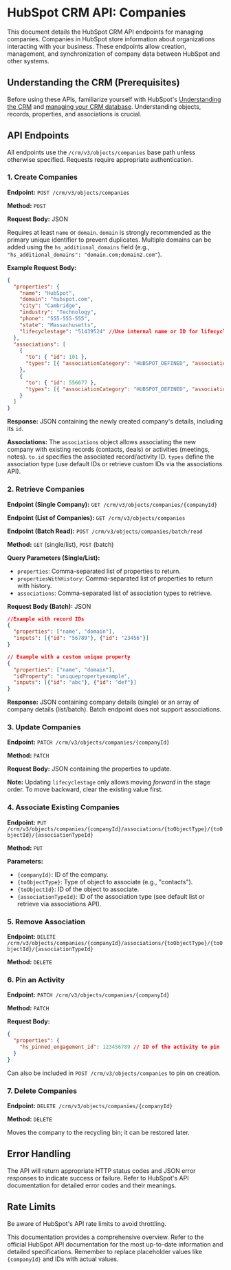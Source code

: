 # HubSpot CRM API: Companies

This document details the HubSpot CRM API endpoints for managing companies.  Companies in HubSpot store information about organizations interacting with your business.  These endpoints allow creation, management, and synchronization of company data between HubSpot and other systems.

## Understanding the CRM (Prerequisites)

Before using these APIs, familiarize yourself with HubSpot's [Understanding the CRM](link-to-hubspot-crm-guide) and [managing your CRM database](link-to-hubspot-crm-management).  Understanding objects, records, properties, and associations is crucial.

## API Endpoints

All endpoints use the `/crm/v3/objects/companies` base path unless otherwise specified.  Requests require appropriate authentication.

### 1. Create Companies

**Endpoint:** `POST /crm/v3/objects/companies`

**Method:** `POST`

**Request Body:** JSON

Requires at least `name` or `domain`.  `domain` is strongly recommended as the primary unique identifier to prevent duplicates.  Multiple domains can be added using the `hs_additional_domains` field (e.g., `"hs_additional_domains": "domain.com;domain2.com"`).

**Example Request Body:**

```json
{
  "properties": {
    "name": "HubSpot",
    "domain": "hubspot.com",
    "city": "Cambridge",
    "industry": "Technology",
    "phone": "555-555-555",
    "state": "Massachusetts",
    "lifecyclestage": "51439524" //Use internal name or ID for lifecycle stage
  },
  "associations": [
    {
      "to": { "id": 101 },
      "types": [{ "associationCategory": "HUBSPOT_DEFINED", "associationTypeId": 280 }]
    },
    {
      "to": { "id": 556677 },
      "types": [{ "associationCategory": "HUBSPOT_DEFINED", "associationTypeId": 185 }]
    }
  ]
}
```

**Response:** JSON containing the newly created company's details, including its `id`.

**Associations:**  The `associations` object allows associating the new company with existing records (contacts, deals) or activities (meetings, notes).  `to.id` specifies the associated record/activity ID.  `types` define the association type (use default IDs or retrieve custom IDs via the associations API).


### 2. Retrieve Companies

**Endpoint (Single Company):** `GET /crm/v3/objects/companies/{companyId}`

**Endpoint (List of Companies):** `GET /crm/v3/objects/companies`

**Endpoint (Batch Read):** `POST /crm/v3/objects/companies/batch/read`

**Method:** `GET` (single/list), `POST` (batch)

**Query Parameters (Single/List):**

* `properties`: Comma-separated list of properties to return.
* `propertiesWithHistory`: Comma-separated list of properties to return with history.
* `associations`: Comma-separated list of association types to retrieve.

**Request Body (Batch):** JSON

```json
//Example with record IDs
{
  "properties": ["name", "domain"],
  "inputs": [{"id": "56789"}, {"id": "23456"}]
}

// Example with a custom unique property
{
  "properties": ["name", "domain"],
  "idProperty": "uniquepropertyexample",
  "inputs": [{"id": "abc"}, {"id": "def"}]
}
```

**Response:** JSON containing company details (single) or an array of company details (list/batch).  Batch endpoint does not support associations.


### 3. Update Companies

**Endpoint:** `PATCH /crm/v3/objects/companies/{companyId}`

**Method:** `PATCH`

**Request Body:** JSON containing the properties to update.

**Note:** Updating `lifecyclestage` only allows moving *forward* in the stage order.  To move backward, clear the existing value first.

### 4. Associate Existing Companies

**Endpoint:** `PUT /crm/v3/objects/companies/{companyId}/associations/{toObjectType}/{toObjectId}/{associationTypeId}`

**Method:** `PUT`

**Parameters:**

* `{companyId}`: ID of the company.
* `{toObjectType}`: Type of object to associate (e.g., "contacts").
* `{toObjectId}`: ID of the object to associate.
* `{associationTypeId}`: ID of the association type (see default list or retrieve via associations API).


### 5. Remove Association

**Endpoint:** `DELETE /crm/v3/objects/companies/{companyId}/associations/{toObjectType}/{toObjectId}/{associationTypeId}`

**Method:** `DELETE`

### 6. Pin an Activity

**Endpoint:** `PATCH /crm/v3/objects/companies/{companyId}`

**Method:** `PATCH`

**Request Body:**

```json
{
  "properties": {
    "hs_pinned_engagement_id": 123456789 // ID of the activity to pin
  }
}
```

Can also be included in `POST /crm/v3/objects/companies` to pin on creation.


### 7. Delete Companies

**Endpoint:** `DELETE /crm/v3/objects/companies/{companyId}`

**Method:** `DELETE`

Moves the company to the recycling bin; it can be restored later.


## Error Handling

The API will return appropriate HTTP status codes and JSON error responses to indicate success or failure. Refer to HubSpot's API documentation for detailed error codes and their meanings.


##  Rate Limits

Be aware of HubSpot's API rate limits to avoid throttling.


This documentation provides a comprehensive overview. Refer to the official HubSpot API documentation for the most up-to-date information and detailed specifications. Remember to replace placeholder values like `{companyId}` and IDs with actual values.
